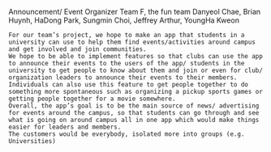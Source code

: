 Announcement/ Event Organizer
Team F, the fun team
Danyeol Chae, Brian Huynh, HaDong Park, Sungmin Choi, Jeffrey Arthur, YoungHa Kweon

	For our team’s project, we hope to make an app that students in a university can use to help them find events/activities around campus and get involved and join communities.
	We hope to be able to implement features so that clubs can use the app to announce their events to the users of the app/ students in the university to get people to know about them and join or even for club/ organization leaders to announce their events to their members. Individuals can also use this feature to get people together to do something more spontaneous such as organizing a pickup sports games or getting people together for a movie somewhere.
	Overall, the app’s goal is to be the main source of news/ advertising for events around the campus, so that students can go through and see what is going on around campus all in one app which would make things easier for leaders and members.
	The customers would be everybody, isolated more into groups (e.g. Universities)
 
